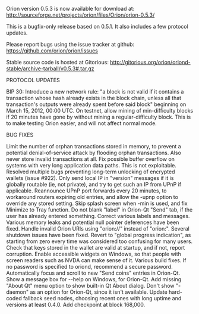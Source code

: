 Orion version 0.5.3 is now available for download at:
http://sourceforge.net/projects/orion/files/Orion/orion-0.5.3/

This is a bugfix-only release based on 0.5.1.
It also includes a few protocol updates.

Please report bugs using the issue tracker at github:
https://github.com/orion/orion/issues

Stable source code is hosted at Gitorious:
http://gitorious.org/orion/oriond-stable/archive-tarball/v0.5.3#.tar.gz

PROTOCOL UPDATES

BIP 30: Introduce a new network rule: "a block is not valid if it contains a transaction whose hash already exists in the block chain, unless all that transaction's outputs were already spent before said block" beginning on March 15, 2012, 00:00 UTC.
On testnet, allow mining of min-difficulty blocks if 20 minutes have gone by without mining a regular-difficulty block. This is to make testing Orion easier, and will not affect normal mode.

BUG FIXES

Limit the number of orphan transactions stored in memory, to prevent a potential denial-of-service attack by flooding orphan transactions. Also never store invalid transactions at all.
Fix possible buffer overflow on systems with very long application data paths. This is not exploitable.
Resolved multiple bugs preventing long-term unlocking of encrypted wallets
(issue #922).
Only send local IP in "version" messages if it is globally routable (ie, not private), and try to get such an IP from UPnP if applicable.
Reannounce UPnP port forwards every 20 minutes, to workaround routers expiring old entries, and allow the -upnp option to override any stored setting.
Skip splash screen when -min is used, and fix Minimize to Tray function.
Do not blank "label" in Orion-Qt "Send" tab, if the user has already entered something.
Correct various labels and messages.
Various memory leaks and potential null pointer deferences have been fixed.
Handle invalid Orion URIs using "orion://" instead of "orion:".
Several shutdown issues have been fixed.
Revert to "global progress indication", as starting from zero every time was considered too confusing for many users.
Check that keys stored in the wallet are valid at startup, and if not, report corruption.
Enable accessible widgets on Windows, so that people with screen readers such as NVDA can make sense of it.
Various build fixes.
If no password is specified to oriond, recommend a secure password.
Automatically focus and scroll to new "Send coins" entries in Orion-Qt.
Show a message box for --help on Windows, for Orion-Qt.
Add missing "About Qt" menu option to show built-in Qt About dialog.
Don't show "-daemon" as an option for Orion-Qt, since it isn't available.
Update hard-coded fallback seed nodes, choosing recent ones with long uptime and versions at least 0.4.0.
Add checkpoint at block 168,000.
